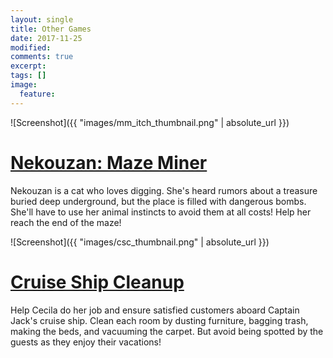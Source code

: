 ```yaml
---
layout: single
title: Other Games
date: 2017-11-25
modified:
comments: true
excerpt:
tags: []
image:
  feature:
---
```


![Screenshot]({{ "images/mm_itch_thumbnail.png" | absolute_url }})
# [Nekouzan: Maze Miner](https://www.goldbargames.com/nekouzan-maze-miner/)

​Nekouzan is a cat who loves digging. She's heard rumors about a treasure buried deep underground, but the place is filled with dangerous bombs. She'll have to use her animal instincts to avoid them at all costs! Help her reach the end of the maze!

![Screenshot]({{ "images/csc_thumbnail.png" | absolute_url }})
# [Cruise Ship Cleanup](https://www.goldbargames.com/cruise-ship-cleanup)

Help Cecila do her job and ensure satisfied customers aboard Captain Jack's cruise ship. Clean each room by dusting furniture, bagging trash, making the beds, and vacuuming the carpet. But avoid being spotted by the guests as they enjoy their vacations!